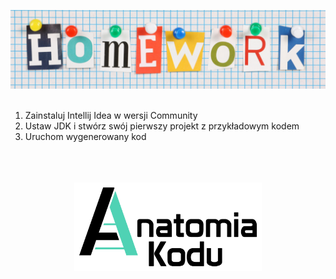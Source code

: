 <p align="center">
    <img src="../images/homework.png" width="800">
    <br/><br/>
</p>

1. Zainstaluj Intellij Idea w wersji Community
2. Ustaw JDK i stwórz swój pierwszy projekt z przykładowym kodem
3. Uruchom wygenerowany kod

<p align="center">
    <br/><br/><br/>
    <img src="../images/logo-ak.png" width="300">
</p>